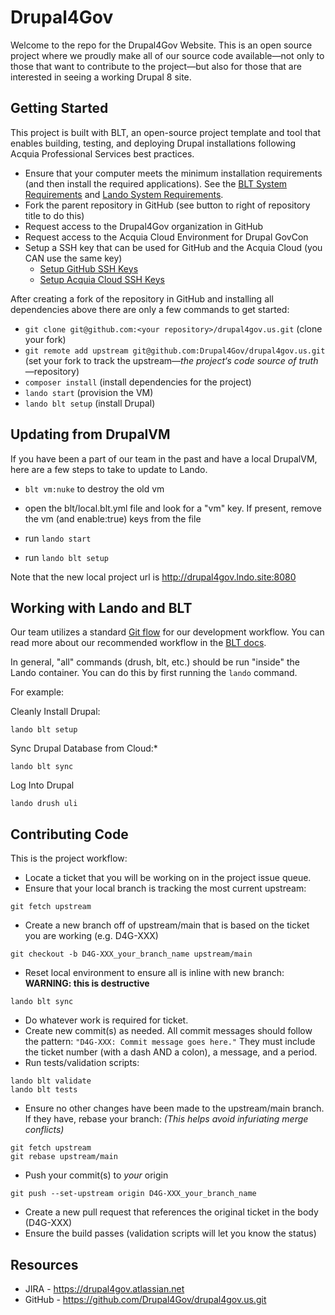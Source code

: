 # Drupal4Gov
Welcome to the repo for the Drupal4Gov Website. This is an open source project where we proudly make all of our source code available—not only to those that want to contribute to the project—but also for those that are interested in seeing a working Drupal 8 site.

## Getting Started

This project is built with BLT, an open-source project template and tool that enables building, testing, and deploying Drupal installations following Acquia Professional Services best practices.

* Ensure that your computer meets the minimum installation requirements (and then install the required applications). See the [BLT System Requirements](https://docs.acquia.com/blt/install/) and [Lando System Requirements](https://docs.lando.dev/basics/installation.html).
* Fork the parent repository in GitHub (see button to right of repository title to do this)
* Request access to the Drupal4Gov organization in GitHub
* Request access to the Acquia Cloud Environment for Drupal GovCon
* Setup a SSH key that can be used for GitHub and the Acquia Cloud (you CAN use the same key)
    * [Setup GitHub SSH Keys](https://help.github.com/articles/adding-a-new-ssh-key-to-your-github-account/)
    * [Setup Acquia Cloud SSH Keys](https://docs.acquia.com/acquia-cloud/ssh/generate)

After creating a fork of the repository in GitHub and installing all dependencies above there are only a few commands to get started:

* `git clone git@github.com:<your repository>/drupal4gov.us.git` (clone your fork)
* `git remote add upstream git@github.com:Drupal4Gov/drupal4gov.us.git` (set your fork to track the upstream—*the project‘s code source of truth*—repository)
* `composer install` (install dependencies for the project)
* `lando start` (provision the VM)
* `lando blt setup` (install Drupal)

## Updating from DrupalVM

If you have been a part of our team in the past and have a local DrupalVM, here are a few steps to take to update to Lando.

* `blt vm:nuke` to destroy the old vm
* open the blt/local.blt.yml file and look for a "vm" key. If present, remove the vm (and enable:true) keys from the file

* run `lando start`
* run `lando blt setup`

Note that the new local project url is http://drupal4gov.lndo.site:8080

## Working with Lando and BLT

Our team utilizes a standard [Git flow](https://www.atlassian.com/git/tutorials/comparing-workflows/gitflow-workflow) for our development workflow. You can read more about our recommended workflow in the [BLT docs](https://docs.acquia.com/blt/developer/dev-workflow/#workflow-example-local-development).

In general, "all" commands (drush, blt, etc.) should be run "inside" the Lando container. You can do this by first running the `lando` command.

For example:

Cleanly Install Drupal:

`lando blt setup`

Sync Drupal Database from Cloud:*

`lando blt sync`

Log Into Drupal

`lando drush uli`

## Contributing Code
This is the project workflow:

* Locate a ticket that you will be working on in the project issue queue.
* Ensure that your local branch is tracking the most current upstream:
```
git fetch upstream
```
* Create a new branch off of upstream/main that is based on the ticket you are working (e.g. D4G-XXX)
```
git checkout -b D4G-XXX_your_branch_name upstream/main
```
* Reset local environment to ensure all is inline with new branch: **WARNING: this is destructive**
```
lando blt sync
```
* Do whatever work is required for ticket.
* Create new commit(s) as needed. All commit messages should follow the pattern: `"D4G-XXX: Commit message goes here."` They must include the ticket number (with a dash AND a colon), a message, and a period.
* Run tests/validation scripts:
```
lando blt validate
lando blt tests
```
* Ensure no other changes have been made to the upstream/main branch. If they have, rebase your branch: *(This helps avoid infuriating merge conflicts)*
```
git fetch upstream
git rebase upstream/main
```
* Push your commit(s) to *your* origin
```
git push --set-upstream origin D4G-XXX_your_branch_name
```
* Create a new pull request that references the original ticket in the body (D4G-XXX)
* Ensure the build passes (validation scripts will let you know the status)

## Resources

* JIRA - https://drupal4gov.atlassian.net
* GitHub - https://github.com/Drupal4Gov/drupal4gov.us.git
